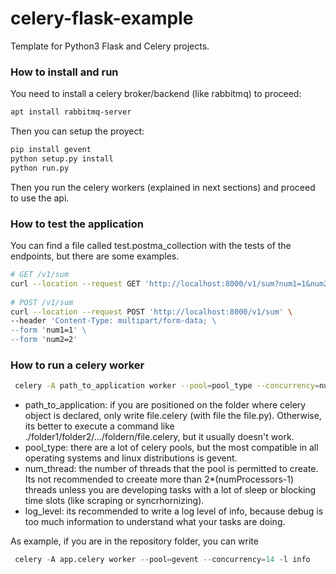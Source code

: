# celery-flask-example

Template for Python3 Flask and Celery projects.

### How to install and run
You need to install a celery broker/backend (like rabbitmq) to proceed:
```bash
apt install rabbitmq-server
```
Then you can setup the proyect:
```python
pip install gevent
python setup.py install
python run.py
```
Then you run the celery workers (explained in next sections) and proceed to use the api.
 
 ### How to test the application
 You can find a file called test.postma_collection with the tests of the endpoints, but there are some examples.
```bash
# GET /v1/sum
curl --location --request GET 'http://localhost:8000/v1/sum?num1=1&num2=2'
 
# POST /v1/sum
curl --location --request POST 'http://localhost:8000/v1/sum' \
--header 'Content-Type: multipart/form-data; \
--form 'num1=1' \
--form 'num2=2'
```

### How to run a celery worker
```bash
 celery -A path_to_application worker --pool=pool_type --concurrency=num_threads -l log_level
```
 - path_to_application: if you are positioned on the folder where celery object is declared, only write file.celery (with file the file.py).
   Otherwise, its better to execute a command like ./folder1/folder2/.../foldern/file.celery, but it usually doesn't work.
 - pool_type: there are a lot of celery pools, but the most compatible in all operating systems and linux distributions is gevent.
 - num_thread: the number of threads that the pool is permitted to create. Its not recommended to creeate more than 2*(numProcessors-1) threads 
    unless you are developing tasks with a lot of sleep or blocking time slots (like scraping or syncrhornizing).
 - log_level: its recommended to write a log level of info, because debug is too much information to understand what your tasks are doing.
 
 As example, if you are in the repository folder, you can write
```python
 celery -A app.celery worker --pool=gevent --concurrency=14 -l info
```
